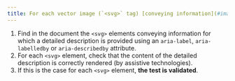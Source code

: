 ```yaml
---
title: For each vector image (`<svg>` tag) [conveying information](#image-conveying-information), having a [detailed description](#detailed-description-image), is any reference to the [detailed description](#detailed-description-image) in the WAI-ARIA `aria-label` attribute and the associated [detailed description](#detailed-description-image) in the WAI-ARIA `aria-labelledby` or `aria-describedby` attribute correctly rendered (by assistive technologies)?
---
```


1. Find in the document the `<svg>` elements conveying information for which a detailed description is provided using an `aria-label`, `aria-labelledby` or `aria-describedby` attribute.
2. For each `<svg>` element, check that the content of the detailed description is correctly rendered (by assistive technologies).
3. If this is the case for each `<svg>` element, **the test is validated**.

